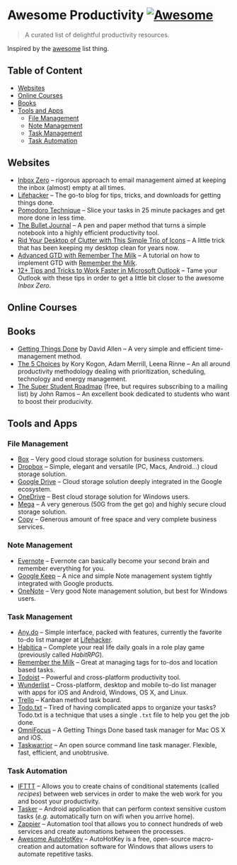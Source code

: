 # Awesome Productivity [![Awesome](https://cdn.rawgit.com/sindresorhus/awesome/d7305f38d29fed78fa85652e3a63e154dd8e8829/media/badge.svg)](https://github.com/sindresorhus/awesome)
> A curated list of delightful productivity resources.

Inspired by the [awesome](https://github.com/sindresorhus/awesome) list thing.

## Table of Content

- [Websites](#websites)
- [Online Courses](#online-courses)
- [Books](#books)
- [Tools and Apps](#tools-and-apps)
  - [File Management](#file-management)
  - [Note Management](#note-management)
  - [Task Management](#task-management)
  - [Task Automation](#task-automation)

## Websites
- [Inbox Zero](http://www.43folders.com/izero) – rigorous approach to email management aimed at keeping the inbox (almost) empty at all times.
- [Lifehacker](http://lifehacker.com/) – The go-to blog for tips, tricks, and downloads for getting things done.
- [Pomodoro Technique](http://pomodorotechnique.com/) – Slice your tasks in 25 minute packages and get more done in less time.
- [The Bullet Journal](http://bulletjournal.com/) – A pen and paper method that turns a simple notebook into a highly efficient productivity tool.
- [Rid Your Desktop of Clutter with This Simple Trio of Icons](http://lifehacker.com/5901487/rid-your-desktop-of-clutter-with-this-simple-trio-of-icons) – A little trick that has been keeping my desktop clean for years now.
- [Advanced GTD with Remember The Milk](http://blog.rememberthemilk.com/post/116665489183/guest-post-advanced-gtd-with-remember-the-milk) – A tutorial on how to implement GTD with [Remember the Milk](https://www.rememberthemilk.com).
- [12+ Tips and Tricks to Work Faster in Microsoft Outlook](http://lifehacker.com/12-tips-and-tricks-to-work-faster-in-microsoft-outlook-1540483009) – Tame your Outlook with these tips in order to get a little bit closer to the awesome _Inbox Zero_.

## Online Courses

## Books

- [Getting Things Done](https://gettingthingsdone.com/store/product.php?productid=17035&cat=3&page) by David Allen – A very simple and efficient time-management method.
- [The 5 Choices](http://books.simonandschuster.ca/The-5-Choices/Kory-Kogon/9781476711713) by Kory Kogon, Adam Merrill, Leena Rinne – An all around productivity methodology dealing with prioritization, scheduling, technology and energy management.
- [The Super Student Roadmap](http://thestudentpower.com/subscribe/) (free, but requires subscribing to a mailing list) by John Ramos – An excellent book dedicated to students who want to boost their producivity.

## Tools and Apps

### File Management

- [Box](https://www.box.com) – Very good cloud storage solution for business customers.
- [Dropbox](https://www.dropbox.com) – Simple, elegant and versatile (PC, Macs, Android...) cloud storage solution.
- [Google Drive](https://www.google.ca/drive/) – Cloud storage solution deeply integrated in the Google ecosystem.
- [OneDrive](https://onedrive.live.com) – Best cloud storage solution for Windows users.
- [Mega](https://mega.nz/) – A very generous (50G from the get go) and highly secure cloud storage solution.
- [Copy](https://www.copy.com) – Generous amount of free space and very complete business services.

### Note Management

- [Evernote](https://evernote.com/) – Evernote can basically become your second brain and remember everything for you.
- [Google Keep](http://www.google.com/keep/) – A nice and simple Note management system tightly integrated with Google products.
- [OneNote](https://www.onenote.com/) – Very good Note management solution, but best for Windows users.

### Task Management

- [Any.do](http://www.any.do/) – Simple interface, packed with features, currently the favorite to-do list manager at [Lifehacker](http://lifehacker.com/5924093/five-best-to-do-list-managers).
- [Habitica](https://habitica.com) – Complete your real life daily goals in a role play game (previously called _HabitRPG_).
- [Remember the Milk](https://www.rememberthemilk.com) – Great at managing tags for to-dos and location based tasks.
- [Todoist](https://todoist.com/) – Powerful and cross-platform productivity tool.
- [Wunderlist](https://www.wunderlist.com/) – Cross-platform, desktop and mobile to-do list manager with apps for iOS and Android, Windows, OS X, and Linux.
- [Trello](https://trello.com) – Kanban method task board.
- [Todo.txt](http://todotxt.com/) – Tired of having complicated apps to organize your tasks? Todo.txt is a technique that uses a single `.txt` file to help you get the job done.
- [OmniFocus](https://www.omnigroup.com/omnifocus) – A Getting Things Done based task manager for Mac OS X and iOS.
- [Taskwarrior](http://taskwarrior.org/) – An open source command line task manager. Flexible, fast, efficient, and unobtrusive.

### Task Automation
 - [IFTTT](https://ifttt.com) – Allows you to create chains of conditional statements (called _recipes_) between web services in order to make the web work for you and boost your productivity.
 - [Tasker](http://tasker.dinglisch.net/) – Android application that can perform context sensitive custom tasks (_e.g._ automatically turn on wifi when you arrive home).
 - [Zappier](https://zapier.com/) – Automation tool that allows you to connect hundreds of web services and create automations between the processes.
 - [Awesome AutoHotKey](https://github.com/ahkscript/awesome-AutoHotkey) – AutoHotKey is a free, open-source macro-creation and automation software for Windows that allows users to automate repetitive tasks.
